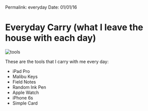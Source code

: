 Permalink: everyday
Date: 01/01/16


# Everyday Carry (what I leave the house with each day)

![tools](https://dl.dropbox.com/s/9065m9mr9x7y5tk/IMG_1412.JPG?dl=0)

These are the tools that I carry with me every day:

* iPad Pro
* Malibu Keys
* Field Notes
* Random Ink Pen
* Apple Watch
* iPhone 6s
* Simple Card
